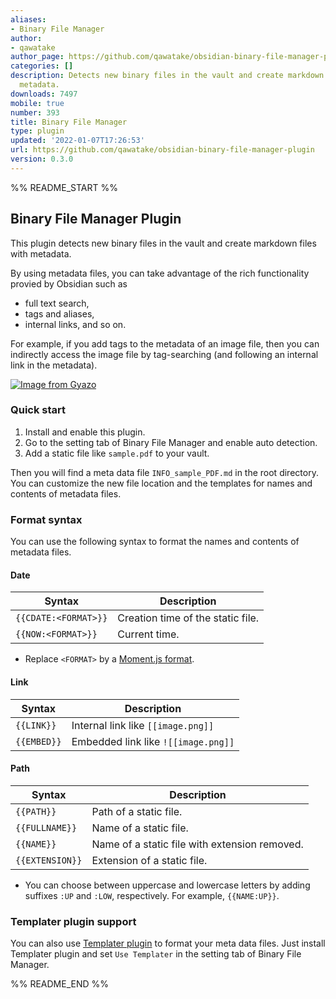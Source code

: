```yaml
---
aliases:
- Binary File Manager
author:
- qawatake
author_page: https://github.com/qawatake/obsidian-binary-file-manager-plugin
categories: []
description: Detects new binary files in the vault and create markdown files with
  metadata.
downloads: 7497
mobile: true
number: 393
title: Binary File Manager
type: plugin
updated: '2022-01-07T17:26:53'
url: https://github.com/qawatake/obsidian-binary-file-manager-plugin
version: 0.3.0
---
```


%% README_START %%

## Binary File Manager Plugin

This plugin detects new binary files in the vault and create markdown files with metadata.

By using metadata files, you can take advantage of the rich functionality provied by Obsidian such as
- full text search, 
- tags and aliases, 
- internal links, and so on.

For example, if you add tags to the metadata of an image file, then you can indirectly access the image file by tag-searching (and following an internal link in the metadata).

[![Image from Gyazo](https://i.gyazo.com/6c46d863e4c31d0815bcf027fdb48f92.gif)](https://gyazo.com/6c46d863e4c31d0815bcf027fdb48f92)

### Quick start
1. Install and enable this plugin.
2. Go to the setting tab of Binary File Manager and enable auto detection.
3. Add a static file like `sample.pdf` to your vault.

Then you will find a meta data file `INFO_sample_PDF.md` in the root directory.
You can customize the new file location and the templates for names and contents of metadata files.

### Format syntax
You can use the following syntax to format the names and contents of metadata files.
#### Date
| Syntax | Description |
| -- | -- |
| `{{CDATE:<FORMAT>}}` | Creation time of the static file.  |
| `{{NOW:<FORMAT>}}` | Current time. |

- Replace `<FORMAT>` by a [Moment.js format](https://momentjs.com/docs/#/displaying/format/).

#### Link
| Syntax | Description |
| -- | -- |
| `{{LINK}}` | Internal link like `[[image.png]]` |
| `{{EMBED}}` | Embedded link like `![[image.png]]` |

#### Path
| Syntax | Description |
| -- | -- |
| `{{PATH}}` | Path of a static file. |
| `{{FULLNAME}}` | Name of a static file. |
| `{{NAME}}` | Name of a static file with extension removed. |
| `{{EXTENSION}}` | Extension of a static file. |

- You can choose between uppercase and lowercase letters by adding suffixes `:UP` and `:LOW`, respectively. For example, `{{NAME:UP}}`.

### Templater plugin support
You can also use [Templater plugin](https://github.com/SilentVoid13/Templater) to format your meta data files.
Just install Templater plugin and set `Use Templater` in the setting tab of Binary File Manager.


%% README_END %%